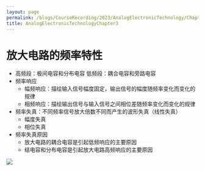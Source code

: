 ```yaml
---
layout: page
permalink: /blogs/CourseRecording/2023/AnalogElectronicTechnology/Chapter3/index.html
title: AnalogElectronicTechnologyChapter3
---
```


# 放大电路的频率特性

- 高频段：极间电容和分布电容
低频段：耦合电容和旁路电容
- 频率响应
    - 幅频响应：描绘输入信号幅度固定，输出信号的幅度随频率变化而变化的规律
    - 相频响应：描绘输出信号与输入信号之间相位差随频率变化而变化的规律
- 频率失真：不同频率信号放大倍数不同而产生的波形失真（线性失真）
    - 幅度失真
    - 相位失真
- 频率失真原因
    - 放大电路的耦合电容是引起低频响应的主要原因
    - 结电容和分布电容是引起放大电路高频响应的主要原因

<img src="https://CRYoushiwo.github.io/images/blogs/CoursesRecording/AnalogElectronicTechnology/Chapter3/Untitled.png" class="blog-image" >